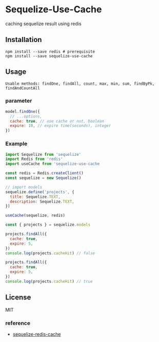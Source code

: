 # Sequelize-Use-Cache
caching sequelize result using redis

## Installation
```command
npm install --save redis # prerequisite
npm install --save sequelize-use-cache
```

## Usage
`Usable methods: findOne, findAll, count, max, min, sum, findByPk, findAndCountAll`

### parameter
```js
model.findOne({
  // ...options,
  cache: true, // use cache or not, boolean
  expire: 10, // expire time(seconds), integer
})
```


### Example
```js
import Sequelize from 'sequelize'
import Redis from 'redis'
import useCache from 'sequelize-use-cache

const redis = Redis.createClient()
const sequelize = new Sequelize()

// import models
sequelize.define('projects', {
  title: Sequelize.TEXT,
  description: Sequelize.TEXT,
})

useCache(sequelize, redis)

const { projects } = sequelize.models

projects.findAll({
  cache: true,
  expire: 5,
})
console.log(projects.cacheHit) // false

projects.findAll({
  cache: true,
  expire: 5,
})
console.log(projects.cacheHit) // true
```

## License
MIT

### reference
* [sequelize-redis-cache](https://github.com/rfink/sequelize-redis-cache)
